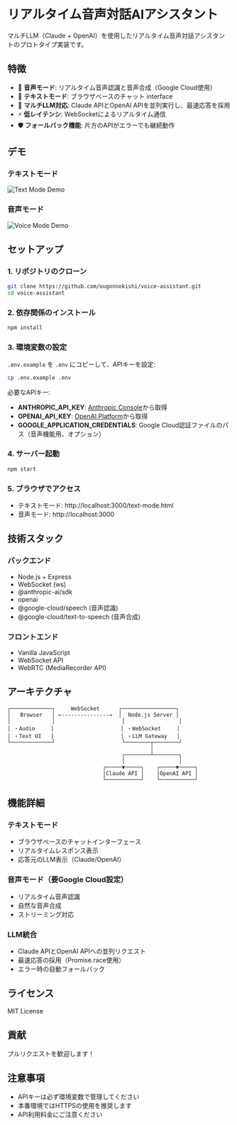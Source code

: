 # リアルタイム音声対話AIアシスタント

マルチLLM（Claude + OpenAI）を使用したリアルタイム音声対話アシスタントのプロトタイプ実装です。

## 特徴

- 🎤 **音声モード**: リアルタイム音声認識と音声合成（Google Cloud使用）
- 📝 **テキストモード**: ブラウザベースのチャット interface
- 🤖 **マルチLLM対応**: Claude APIとOpenAI APIを並列実行し、最速応答を採用
- ⚡ **低レイテンシ**: WebSocketによるリアルタイム通信
- 🛡️ **フォールバック機能**: 片方のAPIがエラーでも継続動作

## デモ

### テキストモード
![Text Mode Demo](https://user-images.githubusercontent.com/placeholder/text-mode-demo.png)

### 音声モード
![Voice Mode Demo](https://user-images.githubusercontent.com/placeholder/voice-mode-demo.png)

## セットアップ

### 1. リポジトリのクローン
```bash
git clone https://github.com/ougonnokishi/voice-assistant.git
cd voice-assistant
```

### 2. 依存関係のインストール
```bash
npm install
```

### 3. 環境変数の設定
`.env.example` を `.env` にコピーして、APIキーを設定:

```bash
cp .env.example .env
```

必要なAPIキー:
- **ANTHROPIC_API_KEY**: [Anthropic Console](https://console.anthropic.com/)から取得
- **OPENAI_API_KEY**: [OpenAI Platform](https://platform.openai.com/)から取得
- **GOOGLE_APPLICATION_CREDENTIALS**: Google Cloud認証ファイルのパス（音声機能用、オプション）

### 4. サーバー起動
```bash
npm start
```

### 5. ブラウザでアクセス
- テキストモード: http://localhost:3000/text-mode.html
- 音声モード: http://localhost:3000

## 技術スタック

### バックエンド
- Node.js + Express
- WebSocket (ws)
- @anthropic-ai/sdk
- openai
- @google-cloud/speech (音声認識)
- @google-cloud/text-to-speech (音声合成)

### フロントエンド
- Vanilla JavaScript
- WebSocket API
- WebRTC (MediaRecorder API)

## アーキテクチャ

```
┌─────────────┐     WebSocket      ┌─────────────────┐
│   Browser   │ ←---------------→  │  Node.js Server │
│             │                     │                 │
│ ・Audio     │                     │ ・WebSocket     │
│ ・Text UI   │                     │ ・LLM Gateway   │
└─────────────┘                     └────────┬────────┘
                                             │
                                    ┌────────┴────────┐
                                    │                 │
                              ┌─────▼─────┐    ┌─────▼─────┐
                              │Claude API │    │OpenAI API │
                              └───────────┘    └───────────┘
```

## 機能詳細

### テキストモード
- ブラウザベースのチャットインターフェース
- リアルタイムレスポンス表示
- 応答元のLLM表示（Claude/OpenAI）

### 音声モード（要Google Cloud設定）
- リアルタイム音声認識
- 自然な音声合成
- ストリーミング対応

### LLM統合
- Claude APIとOpenAI APIへの並列リクエスト
- 最速応答の採用（Promise.race使用）
- エラー時の自動フォールバック

## ライセンス

MIT License

## 貢献

プルリクエストを歓迎します！

## 注意事項

- APIキーは必ず環境変数で管理してください
- 本番環境ではHTTPSの使用を推奨します
- API利用料金にご注意ください